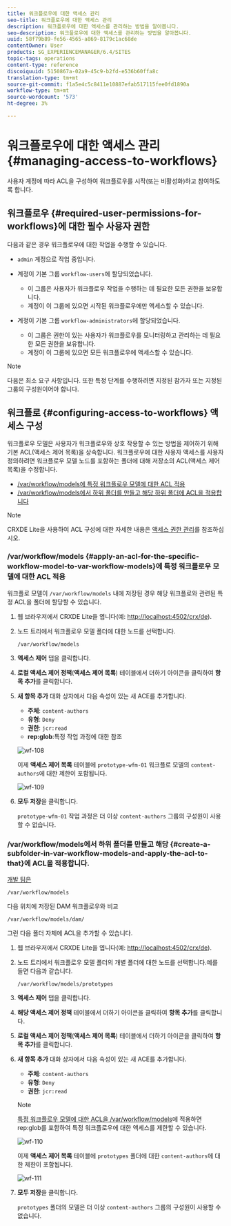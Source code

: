 ```yaml
---
title: 워크플로우에 대한 액세스 관리
seo-title: 워크플로우에 대한 액세스 관리
description: 워크플로우에 대한 액세스를 관리하는 방법을 알아봅니다.
seo-description: 워크플로우에 대한 액세스를 관리하는 방법을 알아봅니다.
uuid: 58f79b89-fe56-4565-a869-8179c1ac68de
contentOwner: User
products: SG_EXPERIENCEMANAGER/6.4/SITES
topic-tags: operations
content-type: reference
discoiquuid: 5150867a-02a9-45c9-b2fd-e536b60ffa8c
translation-type: tm+mt
source-git-commit: f1a5e4c5c8411e10887efab517115fee0fd1890a
workflow-type: tm+mt
source-wordcount: '573'
ht-degree: 3%

---
```



# 워크플로우에 대한 액세스 관리{#managing-access-to-workflows}

사용자 계정에 따라 ACL을 구성하여 워크플로우를 시작(또는 비활성화)하고 참여하도록 합니다.

## 워크플로우 {#required-user-permissions-for-workflows}에 대한 필수 사용자 권한

다음과 같은 경우 워크플로우에 대한 작업을 수행할 수 있습니다.

* `admin` 계정으로 작업 중입니다.
* 계정이 기본 그룹 `workflow-users`에 할당되었습니다.

   * 이 그룹은 사용자가 워크플로우 작업을 수행하는 데 필요한 모든 권한을 보유합니다.
   * 계정이 이 그룹에 있으면 시작된 워크플로우에만 액세스할 수 있습니다.

* 계정이 기본 그룹 `workflow-administrators`에 할당되었습니다.

   * 이 그룹은 권한이 있는 사용자가 워크플로우를 모니터링하고 관리하는 데 필요한 모든 권한을 보유합니다.
   * 계정이 이 그룹에 있으면 모든 워크플로우에 액세스할 수 있습니다.

>[!NOTE]
>
>다음은 최소 요구 사항입니다. 또한 특정 단계를 수행하려면 지정된 참가자 또는 지정된 그룹의 구성원이어야 합니다.

## 워크플로 {#configuring-access-to-workflows} 액세스 구성

워크플로우 모델은 사용자가 워크플로우와 상호 작용할 수 있는 방법을 제어하기 위해 기본 ACL(액세스 제어 목록)을 상속합니다. 워크플로우에 대한 사용자 액세스를 사용자 정의하려면 워크플로우 모델 노드를 포함하는 폴더에 대해 저장소의 ACL(액세스 제어 목록)을 수정합니다.

* [/var/workflow/models에 특정 워크플로우 모델에 대한 ACL 적용](/help/sites-administering/workflows-managing.md#apply-an-acl-for-the-specific-workflow-model-to-var-workflow-models)
* [/var/workflow/models에서 하위 폴더를 만들고 해당 하위 폴더에 ACL을 적용합니다](/help/sites-administering/workflows-managing.md#create-a-subfolder-in-var-workflow-models-and-apply-the-acl-to-that)

>[!NOTE]
>
>CRXDE Lite을 사용하여 ACL 구성에 대한 자세한 내용은 [액세스 권한 관리](/help/sites-administering/user-group-ac-admin.md#access-right-management)를 참조하십시오.

### /var/workflow/models {#apply-an-acl-for-the-specific-workflow-model-to-var-workflow-models}에 특정 워크플로우 모델에 대한 ACL 적용

워크플로 모델이 `/var/workflow/models` 내에 저장된 경우 해당 워크플로와 관련된 특정 ACL을 폴더에 할당할 수 있습니다.

1. 웹 브라우저에서 CRXDE Lite을 엽니다(예: [http://localhost:4502/crx/de](http://localhost:4502/crx/de)).
1. 노드 트리에서 워크플로우 모델 폴더에 대한 노드를 선택합니다.

   `/var/workflow/models`

1. **액세스 제어** 탭을 클릭합니다.
1. **로컬 액세스 제어 정책**(**액세스 제어 목록**) 테이블에서 더하기 아이콘을 클릭하여 **항목 추가**&#x200B;를 클릭합니다.
1. **새 항목 추가** 대화 상자에서 다음 속성이 있는 새 ACE를 추가합니다.

   * **주체**:  `content-authors`
   * **유형**: `Deny`
   * **권한**:  `jcr:read`
   * **rep:glob**:특정 작업 과정에 대한 참조

   ![wf-108](assets/wf-108.png)

   이제 **액세스 제어 목록** 테이블에 `prototype-wfm-01` 워크플로 모델의 `content-authors`에 대한 제한이 포함됩니다.

   ![wf-109](assets/wf-109.png)

1. **모두 저장**&#x200B;을 클릭합니다.

   `prototype-wfm-01` 작업 과정은 더 이상 `content-authors` 그룹의 구성원이 사용할 수 없습니다.

### /var/workflow/models에서 하위 폴더를 만들고 해당 {#create-a-subfolder-in-var-workflow-models-and-apply-the-acl-to-that}에 ACL을 적용합니다.

[개발 팀은](/help/sites-developing/workflows-models.md#creating-a-new-workflow)

`/var/workflow/models`

다음 위치에 저장된 DAM 워크플로우와 비교

`/var/workflow/models/dam/`

그런 다음 폴더 자체에 ACL을 추가할 수 있습니다.

1. 웹 브라우저에서 CRXDE Lite을 엽니다(예: [http://localhost:4502/crx/de](http://localhost:4502/crx/de)).
1. 노드 트리에서 워크플로우 모델 폴더의 개별 폴더에 대한 노드를 선택합니다.예를 들면 다음과 같습니다.

   `/var/workflow/models/prototypes`

1. **액세스 제어** 탭을 클릭합니다.
1. **해당 액세스 제어 정책** 테이블에서 더하기 아이콘을 클릭하여 **항목 추가**&#x200B;를 클릭합니다.
1. **로컬 액세스 제어 정책**(**액세스 제어 목록**) 테이블에서 더하기 아이콘을 클릭하여 **항목 추가**&#x200B;를 클릭합니다.
1. **새 항목 추가** 대화 상자에서 다음 속성이 있는 새 ACE를 추가합니다.

   * **주체**:  `content-authors`
   * **유형**: `Deny`
   * **권한**:  `jcr:read`

   >[!NOTE]
   >
   >[특정 워크플로우 모델에 대한 ACL을 /var/workflow/models](/help/sites-administering/workflows-managing.md#apply-an-acl-for-the-specific-workflow-model-to-var-workflow-models)에 적용하면 rep:glob를 포함하여 특정 워크플로우에 대한 액세스를 제한할 수 있습니다.

   ![wf-110](assets/wf-110.png)

   이제 **액세스 제어 목록** 테이블에 `prototypes` 폴더에 대한 `content-authors`에 대한 제한이 포함됩니다.

   ![wf-111](assets/wf-111.png)

1. **모두 저장**&#x200B;을 클릭합니다.

   `prototypes` 폴더의 모델은 더 이상 `content-authors` 그룹의 구성원이 사용할 수 없습니다.

